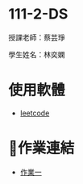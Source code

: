 # 111-2-DS
授課老師：蔡芸琤

學生姓名：林奕嫻

# 使用軟體

+  [leetcode](https://leetcode.com/problemset/all/)

# 📖作業連結

+  [作業一](https://youtu.be/Gppmc_Im2MA)
